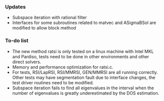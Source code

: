 ### Updates
- Subspace iteration with rational filter
- Interfaces for some subroutines related to matvec and ASigmaBSol are modified to allow block method

### To-do list
- The new method ratsi is only tested on a linux machine with Intel MKL and Pardiso, tests need to be done in other environments and other direct solvers.
- Memory and performance optimization for ratsi.c.
- For tests, RSI/LapRSI, RSI/MMRSI, GEN/MMRSI are all running correctly. Other tests may have segmentation fault due to interface changes, the test driver routines need to be modified.
- Subspace iteration fails to find all eigenvalues in the interval when the number of eigenvalues is greatly underestimated by the DOS estimation.
